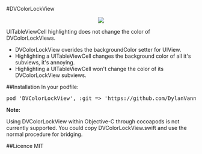 #DVColorLockView

<p align="center"><img src="http://i.imgur.com/5yQZ0Wn.gif"/></p>

UITableViewCell highlighting does not change the color of DVColorLockViews.

- DVColorLockView overides the backgroundColor setter for UIView. 
- Highlighting a UITableViewCell changes the background color of all it's subviews, it's annoying.
- Highlighting a UITableViewCell won't change the color of its DVColorLockView subviews.

##Installation
In your podfile:
<pre>pod 'DVColorLockView', :git => 'https://github.com/DylanVann/DVColorLockView.git', :tag => 'v0.1.5'</pre>

**Note:**

Using DVColorLockView within Objective-C through cocoapods is not currently supported. You could copy DVColorLockView.swift and use the normal procedure for bridging.

##Licence
MIT
